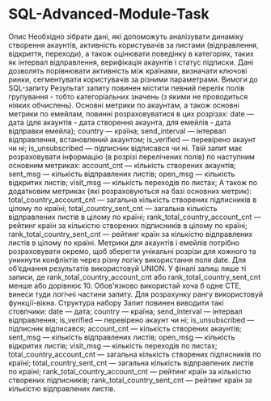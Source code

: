 # SQL-Advanced-Module-Task
Опис
Необхідно зібрати дані, які допоможуть аналізувати динаміку створення акаунтів, активність користувачів за листами (відправлення, відкриття, переходи), а також оцінювати поведінку в категоріях, таких як інтервал відправлення, верифікація акаунтів і статус підписки. Дані дозволять порівнювати активність між країнами, визначати ключові ринки, сегментувати користувачів за різними параметрами.
Вимоги до SQL-запиту
Результат запиту повинен містити певний перелік полів групування - тобто категоріальних значень (з якими не проводиться ніяких обчислень). Основні метрики по акаунтам, а також основні метрики по емейлам, повинні розраховуватися в цих розрізах:
date — дата (для акаунтів - дата створення акаунта, для емейлів - дата відправки емейла);
country — країна;
send_interval — інтервал відправлення, встановлений акаунтом;
is_verified — перевірено акаунт чи ні;
is_unsubscribed — підписник відписався чи ні.
Твій запит має розраховувати інформацію (в розрізі перелічених полів) по наступним основним метриках:
account_cnt — кількість створених акаунтів;
sent_msg — кількість відправлених листів;
open_msg — кількість відкритих листів;
visit_msg — кількість переходів по листах;
А також по додатковим метриках (які розраховуються на базі основних метрик):
total_country_account_cnt — загальна кількість створених підписників в цілому по країні;
total_country_sent_cnt — загальна кількість відправлених листів в цілому по країні;
rank_total_country_account_cnt — рейтинг країн за кількістю створених підписників в цілому по країні;
rank_total_country_sent_cnt — рейтинг країн за кількістю відправлених листів в цілому по країні.
Метрики для акаунтів і емейлів потрібно розраховувати окремо, щоб зберегти унікальні розрізи для кожного та уникнути конфліктів через різну логіку використання поля date. Для об’єднання результатів використовуй UNION. У фіналі залиш лише ті записи, де rank_total_country_account_cnt або rank_total_country_sent_cnt менше або дорівнює 10.
Обов'язково використай хоча б одне CTE, винеси туди логічні частини запиту. Для розрахунку рангу використовуй функції-вікна.
Структура набору
Запит повинен виводити такі стовпчики:
date — дата;
country — країна;
send_interval — інтервал відправлення;
is_verified — перевірено акаунт чи ні;
is_unsubscribed — підписник відписався;
account_cnt — кількість створених акаунтів;
sent_msg — кількість відправлених листів;
open_msg — кількість відкритих листів;
visit_msg — кількість переходів по листах;
total_country_account_cnt — загальна кількість створених підписників по країні;
total_country_sent_cnt — загальна кількість відправлених листів по країні;
rank_total_country_account_cnt — рейтинг країн за кількістю створених підписників;
rank_total_country_sent_cnt — рейтинг країн за кількістю відправлених листів.
